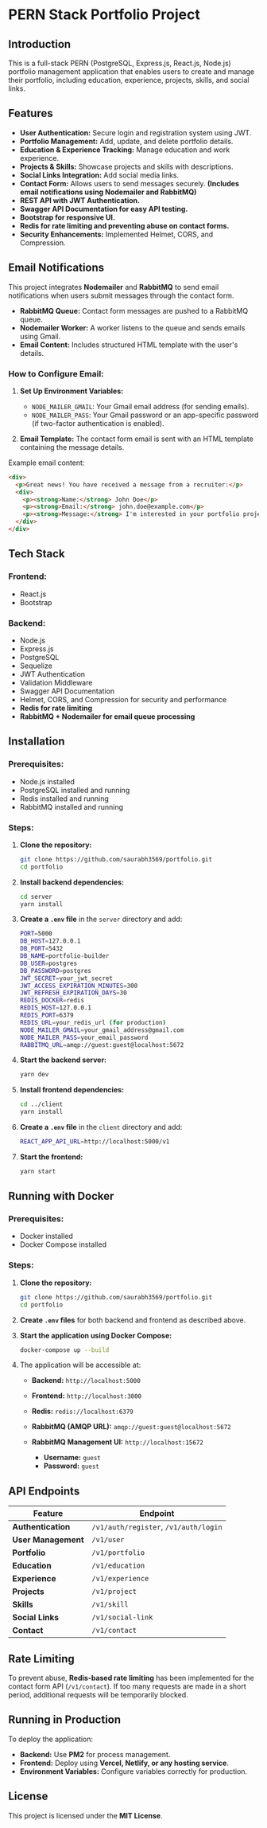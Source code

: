 # PERN Stack Portfolio Project

## Introduction

This is a full-stack PERN (PostgreSQL, Express.js, React.js, Node.js) portfolio management application that enables users to create and manage their portfolio, including education, experience, projects, skills, and social links.

## Features

- **User Authentication:** Secure login and registration system using JWT.
- **Portfolio Management:** Add, update, and delete portfolio details.
- **Education & Experience Tracking:** Manage education and work experience.
- **Projects & Skills:** Showcase projects and skills with descriptions.
- **Social Links Integration:** Add social media links.
- **Contact Form:** Allows users to send messages securely. **(Includes email notifications using Nodemailer and RabbitMQ)**
- **REST API with JWT Authentication.**
- **Swagger API Documentation for easy API testing.**
- **Bootstrap for responsive UI.**
- **Redis for rate limiting and preventing abuse on contact forms.**
- **Security Enhancements:** Implemented Helmet, CORS, and Compression.

## Email Notifications

This project integrates **Nodemailer** and **RabbitMQ** to send email notifications when users submit messages through the contact form.

- **RabbitMQ Queue:** Contact form messages are pushed to a RabbitMQ queue.
- **Nodemailer Worker:** A worker listens to the queue and sends emails using Gmail.
- **Email Content:** Includes structured HTML template with the user's details.

### How to Configure Email:

1. **Set Up Environment Variables:**

   - `NODE_MAILER_GMAIL`: Your Gmail email address (for sending emails).
   - `NODE_MAILER_PASS`: Your Gmail password or an app-specific password (if two-factor authentication is enabled).

2. **Email Template:**
   The contact form email is sent with an HTML template containing the message details.

Example email content:

```html
<div>
  <p>Great news! You have received a message from a recruiter:</p>
  <div>
    <p><strong>Name:</strong> John Doe</p>
    <p><strong>Email:</strong> john.doe@example.com</p>
    <p><strong>Message:</strong> I'm interested in your portfolio project.</p>
  </div>
</div>
```

## Tech Stack

### Frontend:

- React.js
- Bootstrap

### Backend:

- Node.js
- Express.js
- PostgreSQL
- Sequelize
- JWT Authentication
- Validation Middleware
- Swagger API Documentation
- Helmet, CORS, and Compression for security and performance
- **Redis for rate limiting**
- **RabbitMQ + Nodemailer for email queue processing**

## Installation

### Prerequisites:

- Node.js installed
- PostgreSQL installed and running
- Redis installed and running
- RabbitMQ installed and running

### Steps:

1. **Clone the repository:**

   ```sh
   git clone https://github.com/saurabh3569/portfolio.git
   cd portfolio
   ```

2. **Install backend dependencies:**

   ```sh
   cd server
   yarn install
   ```

3. **Create a `.env` file** in the `server` directory and add:

   ```sh
   PORT=5000
   DB_HOST=127.0.0.1
   DB_PORT=5432
   DB_NAME=portfolio-builder
   DB_USER=postgres
   DB_PASSWORD=postgres
   JWT_SECRET=your_jwt_secret
   JWT_ACCESS_EXPIRATION_MINUTES=300
   JWT_REFRESH_EXPIRATION_DAYS=30
   REDIS_DOCKER=redis
   REDIS_HOST=127.0.0.1
   REDIS_PORT=6379
   REDIS_URL=your_redis_url (for production)
   NODE_MAILER_GMAIL=your_gmail_address@gmail.com
   NODE_MAILER_PASS=your_email_password
   RABBITMQ_URL=amqp://guest:guest@localhost:5672
   ```

4. **Start the backend server:**

   ```sh
   yarn dev
   ```

5. **Install frontend dependencies:**

   ```sh
   cd ../client
   yarn install
   ```

6. **Create a `.env` file** in the `client` directory and add:

   ```sh
   REACT_APP_API_URL=http://localhost:5000/v1
   ```

7. **Start the frontend:**

   ```sh
   yarn start
   ```

## Running with Docker

### Prerequisites:

- Docker installed
- Docker Compose installed

### Steps:

1. **Clone the repository:**

   ```sh
   git clone https://github.com/saurabh3569/portfolio.git
   cd portfolio
   ```

2. **Create `.env` files** for both backend and frontend as described above.
3. **Start the application using Docker Compose:**

   ```sh
   docker-compose up --build
   ```

4. The application will be accessible at:

   - **Backend:** `http://localhost:5000`
   - **Frontend:** `http://localhost:3000`
   - **Redis:** `redis://localhost:6379`
   - **RabbitMQ (AMQP URL):** `amqp://guest:guest@localhost:5672`
   - **RabbitMQ Management UI:** `http://localhost:15672`

     - **Username:** `guest`
     - **Password:** `guest`

## API Endpoints

| Feature             | Endpoint                              |
| ------------------- | ------------------------------------- |
| **Authentication**  | `/v1/auth/register`, `/v1/auth/login` |
| **User Management** | `/v1/user`                            |
| **Portfolio**       | `/v1/portfolio`                       |
| **Education**       | `/v1/education`                       |
| **Experience**      | `/v1/experience`                      |
| **Projects**        | `/v1/project`                         |
| **Skills**          | `/v1/skill`                           |
| **Social Links**    | `/v1/social-link`                     |
| **Contact**         | `/v1/contact`                         |

## Rate Limiting

To prevent abuse, **Redis-based rate limiting** has been implemented for the contact form API (`/v1/contact`). If too many requests are made in a short period, additional requests will be temporarily blocked.

## Running in Production

To deploy the application:

- **Backend:** Use **PM2** for process management.
- **Frontend:** Deploy using **Vercel, Netlify, or any hosting service**.
- **Environment Variables:** Configure variables correctly for production.

## License

This project is licensed under the **MIT License**.
